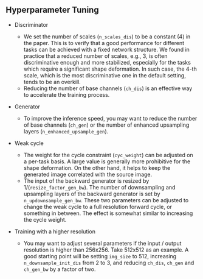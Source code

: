 ## Hyperparameter Tuning

- Discriminator
    - We set the number of scales (``n_scales_dis``) to be a constant (4) in the paper. This is to verify that a good performance for different tasks can be achieved with a fixed network structure. We found in practice that a reduced number of scales, e.g., 3, is often discriminative enough and more stabilized, especially for the tasks which require a significant shape deformation. In such case, the 4-th scale, which is the most discriminative one in the default setting, tends to be an overkill.
    - Reducing the number of base channels (``ch_dis``) is an effective way to accelerate the training process.

- Generator
    - To improve the inference speed, you may want to reduce the number of base channels (``ch_gen``) or the number of enhanced upsampling layers (``n_enhanced_upsample_gen``).

- Weak cycle
    - The weight for the cycle constraint (``cyc_weight``) can be adjusted on a per-task basis. A large value is generally more prohibitive for the shape deformation. On the other hand, it helps to keep the generated image correlated with the source image.
    - The input of the backward generator is resized by 1/(``resize_factor_gen_bw``). The number of downsampling and upsampling layers of the backward generator is set by ``n_updownsample_gen_bw``. These two parameters can be adjusted to change the weak cycle to a full resolution forward cycle, or something in between. The effect is somewhat similar to increasing the cycle weight.

- Training with a higher resolution
    - You may want to adjust several parameters if the input / output resolution is higher than 256x256. Take 512x512 as an example. A good starting point will be setting ``img_size`` to 512, increasing ``n_downsample_init_dis`` from 2 to 3, and reducing ``ch_dis``, ``ch_gen`` and ``ch_gen_bw`` by a factor of two.